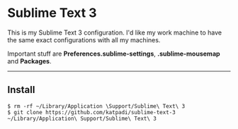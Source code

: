Sublime Text 3
===


This is my Sublime Text 3 configuration. I'd like my work machine to have the same exact configurations with all my machines.

Important stuff are **Preferences.sublime-settings**, **.sublime-mousemap** and **Packages**.

---


Install
---

    $ rm -rf ~/Library/Application \Support/Sublime\ Text\ 3
    $ git clone https://github.com/katpadi/sublime-text-3 ~/Library/Application\ Support/Sublime\ Text\ 3
